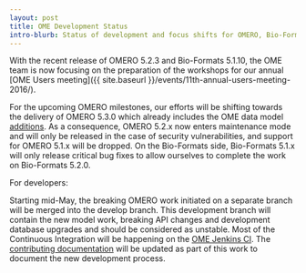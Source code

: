 ```yaml
---
layout: post
title: OME Development Status
intro-blurb: Status of development and focus shifts for OMERO, Bio-Formats, CI and documentation
---
```

With the recent release of OMERO 5.2.3 and Bio-Formats 5.1.10, the OME team is now focusing on the preparation of the workshops for our annual [OME Users meeting]({{ site.baseurl }}/events/11th-annual-users-meeting-2016/).

For the upcoming OMERO milestones, our efforts will be shifting towards the delivery of OMERO 5.3.0 which already includes the OME data model [additions](https://blog.openmicroscopy.org/file-formats/data-model/future-plans/2016/01/26/bf-model-status/). As a consequence, OMERO 5.2.x now enters maintenance mode and will only be released in the case of security vulnerabilities, and support for OMERO 5.1.x will be dropped. On the Bio-Formats side, Bio-Formats 5.1.x will only release critical bug fixes to allow ourselves to complete the work on Bio-Formats 5.2.0.

For developers:

Starting mid-May, the breaking OMERO work initiated on a separate branch will be merged into the develop branch. This development branch will contain the new model work, breaking API changes and development database upgrades and should be considered as unstable. Most of the Continuous Integration will be happening on the [OME Jenkins CI](https://ci.openmicroscopy.org/view/DEV/). The [contributing documentation](https://docs.openmicroscopy.org/contributing/) will be updated as part of this work to document the new development process.
